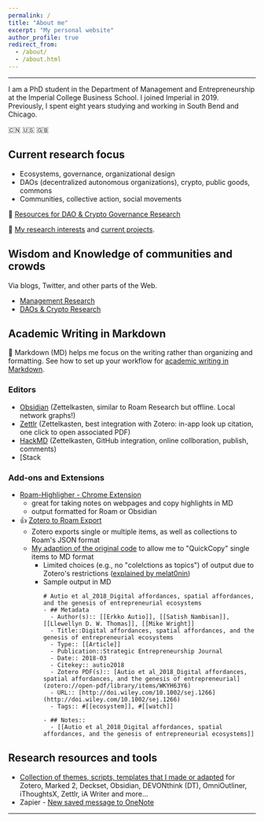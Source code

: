 ```yaml
---
permalink: /
title: "About me"
excerpt: "My personal website"
author_profile: true
redirect_from:
  - /about/
  - /about.html
---
```


-----
I am a PhD student in the Department of Management and Entrepreneurship at the Imperial College Business School. I joined Imperial in 2019. Previously, I spent eight years studying and working in South Bend and Chicago.

:cn: :us: :gb:

## Current research focus

  * Ecosystems, governance, organizational design  
  * DAOs (decentralized autonomous organizations), crypto, public goods, commons
  * Communities, collective action, social movements  

:mag_right: [Resources for DAO & Crypto Governance Research
](https://linxule.com/posts/2020/06/resources-for-dao-research/)

:bookmark_tabs: [My research interests](https://linxule.com/posts/2020/05/so-what-are-you-studying/) and [current projects](https://linxule.com/portfolio/).

## Wisdom and Knowledge of communities and crowds
Via blogs, Twitter, and other parts of the Web.

  * [Management Research](https://linxule.com/curation-mgmt/)
  * [DAOs & Crypto Research](https://linxule.com/curation-dao/)


## Academic Writing in Markdown
:pencil: Markdown (MD) helps me focus on the writing rather than organizing and formatting. See how to set up your workflow for [academic writing in Markdown](https://linxule.com/portfolio/portfolio-2/).

### Editors
* [Obsidian](https://obsidian.md/) (Zettelkasten, similar to Roam Research but offline. Local network graphs!)
* [Zettlr](https://www.zettlr.com/) (Zettelkasten, best integration with Zotero: in-app look up citation, one click to open associated PDF)
* [HackMD](hackmd.io) (Zettelkasten, GitHub integration, online collboration, publish, comments)
* [Stack

### Add-ons and Extensions
* [Roam-Highligher - Chrome Extension](https://github.com/GitMurf/roam-highlighter#how-to-use-the-highlighter)
    * great for taking notes on webpages and copy highlights in MD
    * output formatted for Roam or Obsidian
* :+1: [Zotero to Roam Export](https://github.com/melat0nin/zotero-roam-export)
    * Zotero exports single or multiple items, as well as collections to Roam's JSON format
    * [My adaption of the original code](Zotero/Roam-QuickCopy2MD.js) to allow me to "QuickCopy" single items to MD format
        * Limited choices (e.g., no "colelctions as topics") of output due to Zotero's restrictions ([explained by melat0nin](https://github.com/melat0nin/zotero-roam-export/issues/17#issuecomment-660646353))
        * Sample output in MD
            ```
            # Autio et al_2018_Digital affordances, spatial affordances, and the genesis of entrepreneurial ecosystems
            - ## Metadata
              - Author(s):: [[Erkko Autio]], [[Satish Nambisan]], [[Llewellyn D. W. Thomas]], [[Mike Wright]]
              - Title::Digital affordances, spatial affordances, and the genesis of entrepreneurial ecosystems
              - Type:: [[Article]]
              - Publication::Strategic Entrepreneurship Journal
              - Date:: 2018-03
              - Citekey:: autio2018
              - Zotero PDF(s):: [Autio et al_2018_Digital affordances, spatial affordances, and the genesis of entrepreneurial](zotero://open-pdf/library/items/WKYH63Y6)
              - URL:: [http://doi.wiley.com/10.1002/sej.1266](http://doi.wiley.com/10.1002/sej.1266)
              - Tags:: #[[ecosystem]], #[[watch]]

            - ## Notes::
              - [[Autio et al_2018_Digital affordances, spatial affordances, and the genesis of entrepreneurial ecosystems]]
            ```
## Research resources and tools
* [Collection of themes, scripts, templates that I made or adapted](https://github.com/linxule/themes) for Zotero, Marked 2, Deckset, Obsidian, DEVONthink (DT), OmniOutliner, iThoughtsX, Zettlr, iA Writer and more...
* Zapier - [New saved message to OneNote](https://zapier.com/shared/d018311030432919ae1568a91b955e05abd12c0a)

------
<!--stackedit_data:
eyJoaXN0b3J5IjpbNzAyMDMxODI1XX0=
-->